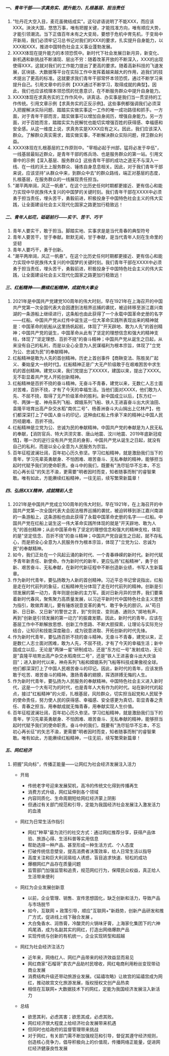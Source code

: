 ##### 一、青年干部——求真务实、提升能力、扎根基层、担当责任

1. "牡丹花大空入目，麦花虽微结成实"。这句谚语说明了不能XXX，而应该XXX。泱泱大国，悠悠万事，唯有把握关键，才能找准方向，唯有顺应大势，才能引领潮流。当下正值百年未有之大变局，要想于危机中育先机，于变局中开新局，我们必须牢记习总书记对我们的XXX的要求，扎实提升自身能力，以XXX和XXX，推进中国特色社会主义事业蓬勃发展。
2. XXXX体现在提升能力的本领恐慌中。新时代下社会发展日新月异，新变化、新机遇和新挑战不断涌现、层出不穷：随着改革开放的不断深入，XXX的出现使得XXX，这就对我们的工作能力提出了更高的要求。随着高新科技的飞速发展，区块链、大数据等平台在实际工作中发挥着越来越大的作用，追我们的技术提出了更高的标准。这就要求我们青年干部常怀本领恐慌，通过不断学习来提升自己。引用文章中的示例【XXX通过不断学习，取得成就的典型】。因此，我们也应该梳理本领恐慌的忧患意识，在不断服务群众中提升自身能力。
3. XXXX体现在求真务实的工作作风中。讲真话、办实事是我们当一贯坚持的工作传统。引用文章示例【求真务实的正反示例】。这些事例都强调我们必须深入把握解决实际问题、踏踏实实做实事这一工作的唯一成功路径和抓手。一方面，对于青年干部而言，踏实做事可以增加自身阅历，增强自身能力。另一方面，对于百姓而言，踏踏实实为民解忧也能切实增强百姓的获得感、幸福感和安全感。从这一维度上说，求真务实是XXXX应有之义。因此，我们应该深入群众。了解群众真实需求，踏实做实事，不断解决群众实际问题，捍卫群众利益。
4. XXXX体现在扎根基层的工作原则中。"宰相必起于州部，猛将必发于卒伍"，一线基层最贴近群众，是青年干部的练兵场、也是服务群众的第一站。引用文章中的示例【深入基层、服务群众】这些青年干部的成功之道无不与深入一线、在一线的沃土上服务群众、锤炼自身息息相关。因此，对于我们青年干部来说，应该坚持"从群众中来，到群众中去"的群众路线，端正对基层的态度，扎根基层，在服务群众的一线展现责任担当。
5. "潮平两岸阔，风正一帆悬"。在这个比历史任何时期都更接近、更有信心和能力实现中华民族伟大复兴的中国梦的关键时刻。我们青年干部在XXXX中必须勇于担当责任，埋头苦干，勇毅前进，积极投身于中国特色社会主义的伟大实践，让全面建设社会主义现代化国家之路更加行稳致远！

##### 二、青年人如花，砥砺前行——实干、苦干、巧干

1. 青年人要实干，敢于担当。脚踏实地、实事求是是当代青春的典型符号
2. 青年人要苦干，甘于奉献。默默无闻，甘于奉献，是当代青年人刻在生命里的坚韧
3. 青年人要巧干，勇于创新。
4. "潮平两岸阔，风正一帆悬"。在这个比历史任何时期都更接近、更有信心和能力实现中华民族伟大复兴的中国梦的关键时刻。我们青年干部在XXXX中必须勇于担当责任，埋头苦干，勇毅前进，积极投身于中国特色社会主义的伟大实践，让全面建设社会主义现代化国家之路更加行稳致远！

##### 三、红船精神——赓续红船精神，成就伟大事业

1. 2021年是中国共产党建党100周年的伟大时刻，早在1921年在上海召开的中国共产党第一次全国代表大会因遭到法租界巡捕的袭扰，被迫转移至浙江嘉兴南湖的一条游船上继续进行，这条船也由此获得了一个永载中国革命史册的名字——红船。中国共产党从红传中诞生这一位大革命实践所表现出来的精神就是：中国革命的航船从这里扬帆起航，体现了"开天辟地、敢为人先"的首创精神；中国共产党的诞生，中国革命从此有了坚定的理想信念和强大的精神支柱，体现了"坚定理想、百折不挠"的奋斗精神；中国共产党从诞生之日起，从来没有自己的私利，而是以全心全意为人民谋福利为根本宗旨，体现了"立党为公、忠诚为民"的奉献精神。
2. 红船精神是敢为人先的首创精神。历史上首创事件【商鞅变法、陈胜吴广起义、秦始皇大一统时代】。红船精神正是广大无产阶级敢于在艰难困苦中求生机的首创精神。建党以来，我们党提出了XXXXX，建国以来，提出了XXXX。无不彰显着共产党人开拓创新精神。
3. 红船精神是百折不挠的奋斗精神。无奋斗不青春，建党以来，无数仁人志士面对苦难，百折不挠，才有了今天的幸福生活。当他们面对XXXX，他们敢为人先、不屈不挠，取得了无产阶级革命的胜利。新中国成立以后，【东方红一号、两弹一星、神舟系列飞船、嫦娥系列飞船、铁人王进喜奋斗出大庆油田、袁隆平培育出高产杂交水稻"南优二号"、杨善洲奋斗大山捐出上亿林产】，他们都深深打上了中国人奋斗的印记，这种由红船上传承下来的精神让中国人民历经磨难、百折不挠。
4. 红船精神是立党为公、忠诚为民的奉献精神。中国共产党的奉献是为人民无私的奉献，【消防官兵、特大洪涝灾害、唐山地震、汶川地震、2019年底新冠疫情】，哪一次的逆行没有共产党员的身影，中国共产党从诞生之日起，就没有自己的私利，而是以全心全意为人民服务为宗旨。
5. 百年征程波澜壮阔，百年初心历久弥坚。学习红船精神，就是激励我们当下的青年，学习先辈英勇献身、不怕困难、艰苦奋斗、无私奉献的精神，能够担当起时代赋予我们的使命职责。奋斗中的我们，既要有"洗尽铅华不忘本，不忘初心再长征"的矢志不渝，更需要"明者因时而变，知者随事而制"的睿智果敢。唯有如此，方能赓续红船精神，一往无前，续写繁荣新篇章！



##### 四、弘扬XXX精神，成就精彩人生

1. 2021年是中国共产党成立100周年的伟大时刻，早在1921年，在上海召开的中国共产党第一次全国代表大会因法租界巡捕的袭扰，被迫转移到浙江嘉兴南湖的一条游船上，这条游船也由此获得了永载中国革命史册的名字——红船。中国共产党在红船上诞生这一伟大革命实践所体现的就是"开天辟地、敢为人先"的首创精神；从此中国革命有了坚定的理想信念和强大的精神支柱，体现的是"坚定信念、百折不挠"的奋斗精神；中国共产党自诞生之日起，就不存私心，而是把全心全意为人民服务作为根本宗旨，体现了"立党为公、忠诚为民"的奉献精神。
2. 如今，我们正处在一个风起云涌的新时代、一个青春峥嵘的新时代。新时代赋予青年新责任、新使命。作为新时代的新年，更应弘扬"红船精神"，勇于创新、艰苦奋斗、无私奉献，在新时代新征程中不断创造新业绩，书写人生新篇章。
3. 作为新时代青年，要弘扬敢为人新的首创精神。习近平总书记曾说指出，红船是走在时代前列的象征，红船精神充分体现了走在时代前列的精神。创新是引领发展的第一动力，青年则是创新的主力军。面对日新月异的世界，我们要乘着新时代春风，聚焦聚力高质量发展，以习近平新时代中国特色社会主义思想为指引，敢做弄潮儿，要有锤炼锐意变革的勇气、敢于争先的胆识。从"苟日新、日日新、又日新"的警世之言，到"穷则变、变则通、通则久"掷地有声，再到"创新是引领发展的第一动力"的振聋发聩。因此，新时代的青年，应该在基层工作中不断解放思想、创新工作思路、不断大胆探索，让理论与实际充分结合，让知识和技能深度融合，成为锐意进取、开拓创新的时代先锋。
4. 作为新时代青年，要弘扬百折不挠的奋斗精神。无奋斗不青春，建党以来，正是数仁人志士面对困难，敢为人先，不屈不挠，才有了今天的幸福生活；新中国成立以后，无论是"两弹一星"研制成功，还是"东方红一号"发射成功，无论是"袁隆平培育出高产杂交水稻南优二号"，还是"铁人王进喜奋斗出大庆油田"；进入新时代以来，神舟系列飞船和嫦娥系列飞船等科技成果傲视全球。他们都深深打上了中国人民艰苦奋斗的印记。因此，新时代的青年，应该发扬敢于吃苦、艰苦奋斗的精神。激扬青春的翅膀，挥洒拼搏无悔的人生。
5. 作为新时代青年，要弘扬为人民服务的奉献精神。中国特色社会主义进入新时代，这是一个大有可为的时代，也是青年人大有作为的时代。站在新时代的起点，接过"红船精神"的火炬，扎根基层，风险群众，切实担当起党和人民赋予的使命责任，努力使人民的获得感、幸福感、安全感更为真切，彰显青春之责任、青春之担当，用奉献成就无悔青春，用奉献实现人生价值。
6. 百年征程波澜壮阔，百年初心历久弥坚。学习红船精神，就是激励我们当下的青年，学习先辈英勇献身、不怕困难、艰苦奋斗、无私奉献的精神，能够担当起时代赋予我们的使命职责。奋斗中的我们，既要有"洗尽铅华不忘本，不忘初心再长征"的矢志不渝，更需要"明者因时而变，知者随事而制"的睿智果敢。唯有如此，方能赓续红船精神，一往无前，续写繁荣新篇章！



##### 五、网红经济

1. 把握"风向标"，传播正能量——让网红为社会经济发展注入活力

   - 开局
     - 传统老字号迎来发展契机，高冷的传统文化得到传播再生
     - 消费方式升级，网红延伸到各个领域
     - 内容同质化、生命周期短给网红经济蒙上阴影
     - 但通过有关部门规范和引导，定能为我国经济社会发展注入激发活力的血液

   - 网红为日常生活作指引
     - 网红"种草"最为流行的社交方式：通过网红推荐分享，获得产品体验、旅游心得、生活科普等实用信息
     - 帮助选择一种产品、甚至形成一种生活方式、个人态度
     - 打破传统信息壁垒，提高消费者决策效率，给人日常生活以指导
     - 高度关注和巨大利润易给人诱惑，盲目追求快速、轻松的成功
     - 爆棚网红产品存在质量问题
     - 监管部门加强监管和追责，规范网红行为，保障民众权益，真正给人生活带来便利
   - 网红为企业发展创新意
     - 以前，企业管理、销售、宣传思想固化，缺乏创新和活力，导致产品与市场脱节
     - 如今，互联网 + 政策引导，顺应"互联网+"新趋势，创新产品研发和推广方式，促进线上线下融合发展 。
     - 大白兔香水、润唇膏，冷酸灵的火锅味牙膏，上海家化集团下的六神鸡尾酒，成为名副其实的网红，打造出网络爆款产品
     - 实现传统与创新的有机统一，企业实现转型和超越
   - 网红为社会经济注活力
     - 近年来，网络红人、网红产品带来的经济效益显而易见
     - 网红商家"石榴哥"卖农产品助村民增收，网红电商利用粉丝变现带动商业发展
     - 消费结构升级还带动旅游业发展。《延禧攻略》让故宫的延禧宫成为网红，推动故宫文化旅游发展，版权授权文创产品热卖
     - 相信在互联网+ 大数据技术下的网红，定能为我国经济发展注入新活力
   - 总结
     - 欲思其利，必虑其害；欲思其成，必虑其败。
     - 网红经济很大程度上给经济社会发展带来机遇
     - 但同时也给政府的监督管理带来挑战
     - 对于网红，有关部门需不断加强规范和引导，督促其遵守经济规则，创造核心竞争力，倡导积极向上的价值观，传播网络正能量，促进网红经济健康良性发展
